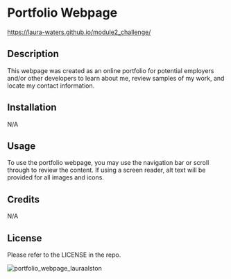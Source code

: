 # Portfolio Webpage
https://laura-waters.github.io/module2_challenge/

## Description

This webpage was created as an online portfolio for potential employers and/or other developers to learn about me, review samples of my work, and locate my contact information. 

## Installation

N/A

## Usage

To use the portfolio webpage, you may use the navigation bar or scroll through to review the content. If using a screen reader, alt text will be provided for all images and icons. 

## Credits

N/A 

## License

Please refer to the LICENSE in the repo.

![portfolio_webpage_lauraalston](https://github.com/Laura-Waters/module2_challenge/assets/168473293/e67be619-9c0e-4632-a34a-f69b46f84945)


